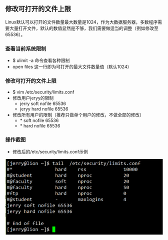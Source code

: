 ## 修改可打开的文件上限

Linux默认可以打开的文件数量最大数量是1024，作为大数据服务器，多数程序需要大量打开文件，默认的数值显然是不够，我们需要做适当的调整（例如修改至65536）。

### 查看当前系统限制
- $ ulimit -a 命令查看各种限制
- open files 这一行即为可打开的最大文件数量值（默认1024）

### 修改可打开的文件上限
- $ vim /etc/security/limits.conf
- 修改用户jeryy的限制
  - jerry soft nofile 65536
  - jeryy hard nofile 65536
- 修改所有用户的限制（推荐只做单个用户的修改，不做全部的修改）
  - \* soft nofile 65536
  - \* hard nofile 65536

### 操作截图
- 修改后的/etc/security/limits.conf示例

![/etc/security/limits.conf文件截图](./limits.conf.PNG)
